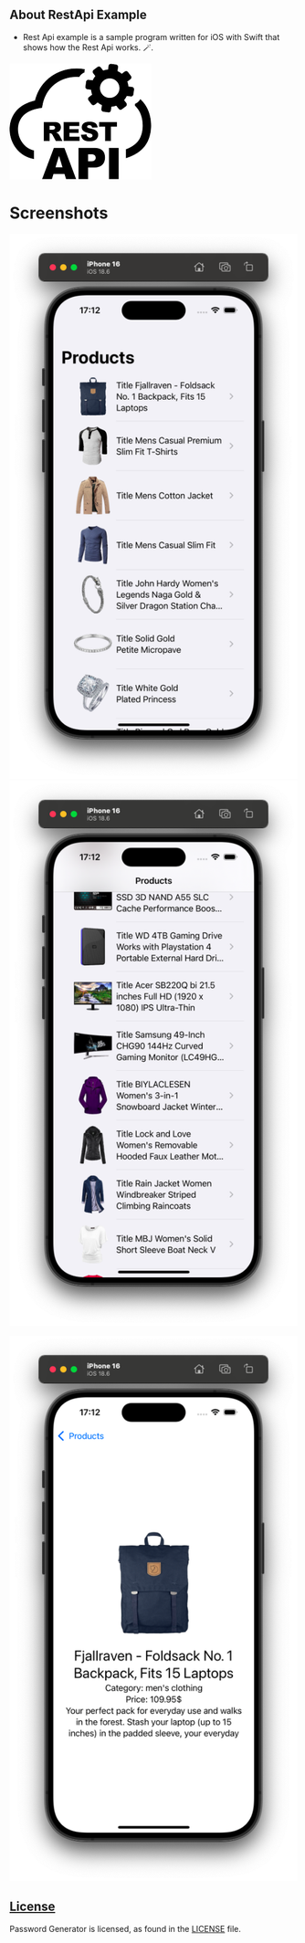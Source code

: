   ## About RestApi Example

-  Rest Api example is a sample program written for iOS with Swift that shows how the Rest Api works. 🪄.

![](/Images/RestApi.png)

# Screenshots

<p>
    <img src="/Images/Screenshot1.png" >
    <img src="/Images/Screenshot2.png" >
</p>


![](/Images/Screenshot3.png)

## [License][license]
Password Generator is licensed, as found in the [LICENSE][license] file.

[license]: LICENSE
